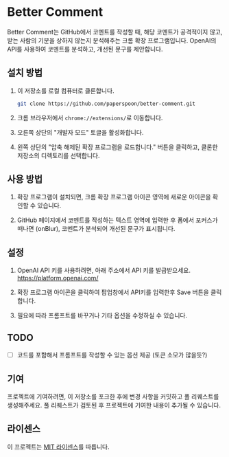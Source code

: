 # Better Comment

Better Comment는 GitHub에서 코멘트를 작성할 때, 해당 코멘트가 공격적이지 않고, 받는 사람의 기분을 상하지 않는지 분석해주는 크롬 확장 프로그램입니다. OpenAI의 API를 사용하여 코멘트를 분석하고, 개선된 문구를 제안합니다.

## 설치 방법

1. 이 저장소를 로컬 컴퓨터로 클론합니다.
    
    ```bash
   git clone https://github.com/paperspoon/better-comment.git
    ```
   
2. 크롬 브라우저에서 `chrome://extensions/`로 이동합니다.

3. 오른쪽 상단의 "개발자 모드" 토글을 활성화합니다.

4. 왼쪽 상단의 "압축 해제된 확장 프로그램을 로드합니다." 버튼을 클릭하고, 클론한 저장소의 디렉토리를 선택합니다.

## 사용 방법

1. 확장 프로그램이 설치되면, 크롬 확장 프로그램 아이콘 영역에 새로운 아이콘을 확인할 수 있습니다.

2. GitHub 페이지에서 코멘트를 작성하는 텍스트 영역에 입력한 후 폼에서 포커스가 떠나면 (onBlur), 코멘트가 분석되어 개선된 문구가 표시됩니다.

## 설정

1. OpenAI API 키를 사용하려면, 아래 주소에서 API 키를 발급받으세요.
   https://platform.openai.com/

2. 확장 프로그램 아이콘을 클릭하여 팝업창에서 API키를 입력한후 Save 버튼을 클릭합니다.

3. 필요에 따라 프롬프트를 바꾸거나 기타 옵션을 수정하실 수 있습니다.

## TODO

- [ ] 코드를 포함해서 프롬프트를 작성할 수 있는 옵션 제공 (토큰 소모가 많을듯?)

## 기여

프로젝트에 기여하려면, 이 저장소를 포크한 후에 변경 사항을 커밋하고 풀 리퀘스트를 생성해주세요. 풀 리퀘스트가 검토된 후 프로젝트에 기여한 내용이 추가될 수 있습니다.

## 라이센스

이 프로젝트는 [MIT 라이센스](LICENSE)를 따릅니다.
